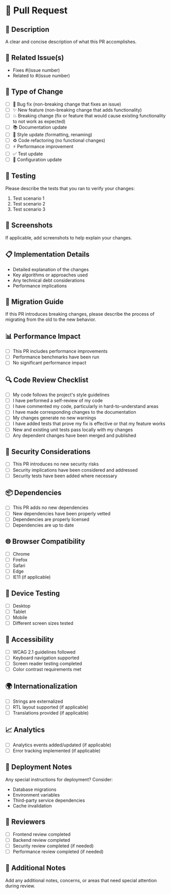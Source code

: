 # 🚀 Pull Request

## 📝 Description
A clear and concise description of what this PR accomplishes.

## 🔗 Related Issue(s)
- Fixes #(issue number)
- Related to #(issue number)

## 🎯 Type of Change
- [ ] 🐛 Bug fix (non-breaking change that fixes an issue)
- [ ] ✨ New feature (non-breaking change that adds functionality)
- [ ] 💥 Breaking change (fix or feature that would cause existing functionality to not work as expected)
- [ ] 📚 Documentation update
- [ ] 🎨 Style update (formatting, renaming)
- [ ] ♻️ Code refactoring (no functional changes)
- [ ] ⚡ Performance improvement
- [ ] ✅ Test update
- [ ] 🔧 Configuration update

## 🧪 Testing
Please describe the tests that you ran to verify your changes:
1. Test scenario 1
2. Test scenario 2
3. Test scenario 3

## 📸 Screenshots
If applicable, add screenshots to help explain your changes.

## 📋 Implementation Details
- Detailed explanation of the changes
- Key algorithms or approaches used
- Any technical debt considerations
- Performance implications

## 🔄 Migration Guide
If this PR introduces breaking changes, please describe the process of migrating from the old to the new behavior.

## 📊 Performance Impact
- [ ] This PR includes performance improvements
- [ ] Performance benchmarks have been run
- [ ] No significant performance impact

## 🔍 Code Review Checklist
- [ ] My code follows the project's style guidelines
- [ ] I have performed a self-review of my code
- [ ] I have commented my code, particularly in hard-to-understand areas
- [ ] I have made corresponding changes to the documentation
- [ ] My changes generate no new warnings
- [ ] I have added tests that prove my fix is effective or that my feature works
- [ ] New and existing unit tests pass locally with my changes
- [ ] Any dependent changes have been merged and published

## 🔐 Security Considerations
- [ ] This PR introduces no new security risks
- [ ] Security implications have been considered and addressed
- [ ] Security tests have been added where necessary

## 📦 Dependencies
- [ ] This PR adds no new dependencies
- [ ] New dependencies have been properly vetted
- [ ] Dependencies are properly licensed
- [ ] Dependencies are up to date

## 🌐 Browser Compatibility
- [ ] Chrome
- [ ] Firefox
- [ ] Safari
- [ ] Edge
- [ ] IE11 (if applicable)

## 📱 Device Testing
- [ ] Desktop
- [ ] Tablet
- [ ] Mobile
- [ ] Different screen sizes tested

## 🎨 Accessibility
- [ ] WCAG 2.1 guidelines followed
- [ ] Keyboard navigation supported
- [ ] Screen reader testing completed
- [ ] Color contrast requirements met

## 🌍 Internationalization
- [ ] Strings are externalized
- [ ] RTL layout supported (if applicable)
- [ ] Translations provided (if applicable)

## 📈 Analytics
- [ ] Analytics events added/updated (if applicable)
- [ ] Error tracking implemented (if applicable)

## 🚀 Deployment Notes
Any special instructions for deployment? Consider:
- Database migrations
- Environment variables
- Third-party service dependencies
- Cache invalidation

## 👥 Reviewers
- [ ] Frontend review completed
- [ ] Backend review completed
- [ ] Security review completed (if needed)
- [ ] Performance review completed (if needed)

## 📝 Additional Notes
Add any additional notes, concerns, or areas that need special attention during review.
